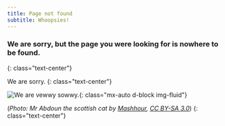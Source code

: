```yaml
---
title: Page not found
subtitle: Whoopsies!
---
```


### We are sorry, but the page you were looking for is nowhere to be found.
{: class="text-center"}

We are sorry.
{: class="text-center"}

![We are vewwy sowwy.][cat]{: class="mx-auto d-block img-fluid"}

(*Photo: Mr Abdoun the scottish cat by [Mashhour][commons-cat], [CC BY-SA 3.0][cc-by-sa]*)
{: class="text-center"}

[cc-by-sa]: https://creativecommons.org/licenses/by-sa/3.0/deed.en
[commons-cat]: https://commons.wikimedia.org/wiki/File:Mr_Abdoun_the_scottish_cat.jpg
[cat]: <%= static_url("site/mr_abdoun_the_scottish_cat.jpg") %>

